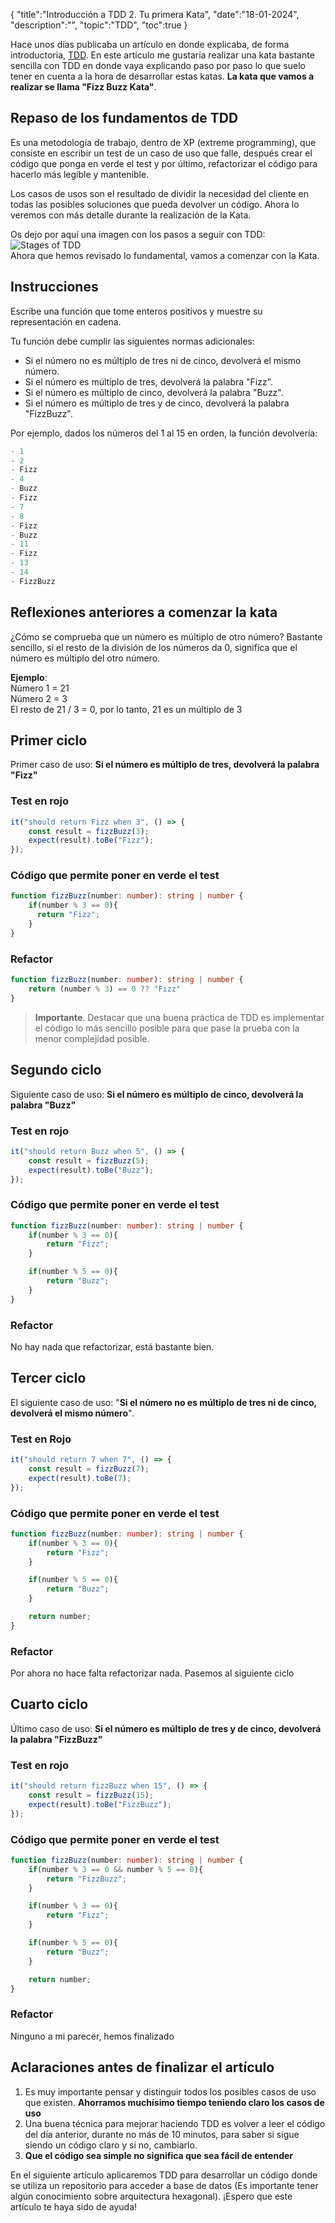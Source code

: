 {
  "title":"Introducción a TDD 2. Tu primera Kata", 
  "date":"18-01-2024",
  "description":"",
  "topic":"TDD",
  "toc":true
}

Hace unos días publicaba un artículo en donde explicaba, de forma introductoria, [TDD](/blog/introducción-a-tdd-(desarrollo-dirigido-por-pruebas)). En este artículo me gustaría realizar una kata bastante sencilla con TDD en donde vaya explicando paso por paso lo que suelo tener en cuenta a la hora de desarrollar estas katas. **La kata que vamos a realizar se llama "Fizz Buzz Kata"**. 

## Repaso de los fundamentos de TDD

Es una metodología de trabajo, dentro de XP (extreme programming), que consiste en escribir un test de un caso de uso que falle, después crear el código que ponga en verde el test y por último, refactorizar el código para hacerlo más legible y mantenible. 

Los casos de usos son el resultado de dividir la necesidad del cliente en todas las posibles soluciones que pueda devolver un código. Ahora lo veremos con más detalle durante la realización de la Kata.

Os dejo por aquí una imagen con los pasos a seguir con TDD:    
![Stages of TDD](/assets/tdd-stages.png)    
Ahora que hemos revisado lo fundamental, vamos a comenzar con la Kata.

## Instrucciones

Escribe una función que tome enteros positivos y muestre su representación en cadena.

Tu función debe cumplir las siguientes normas adicionales:

- Si el número no es múltiplo de tres ni de cinco, devolverá el mismo número.
- Si el número es múltiplo de tres, devolverá la palabra "Fizz".
- Si el número es múltiplo de cinco, devolverá la palabra "Buzz".
- Si el número es múltiplo de tres y de cinco, devolverá la palabra "FizzBuzz".

Por ejemplo, dados los números del 1 al 15 en orden, la función devolvería:

``` javascript
- 1  
- 2  
- Fizz  
- 4  
- Buzz  
- Fizz  
- 7  
- 8   
- Fizz  
- Buzz  
- 11  
- Fizz  
- 13  
- 14  
- FizzBuzz
```

## Reflexiones anteriores a comenzar la kata

¿Cómo se comprueba que un número es múltiplo de otro número? Bastante sencillo, si el resto de la división de los números da 0, significa que el número es múltiplo del otro número.

**Ejemplo**:  
Número 1 = 21  
Número 2 = 3   
El resto de 21 / 3 = 0, por lo tanto, 21 es un múltiplo de 3

## Primer ciclo

Primer caso de uso: **Si el número es múltiplo de tres, devolverá la palabra "Fizz"**

### Test en rojo
```typescript
it("should return Fizz when 3", () => {
    const result = fizzBuzz(3);
    expect(result).toBe("Fizz");
});
```

### Código que permite poner en verde el test
```typescript
function fizzBuzz(number: number): string | number {
    if(number % 3 == 0){
      return "Fizz";
    }
}
```

### Refactor
```typescript
function fizzBuzz(number: number): string | number {
    return (number % 3) == 0 ?? "Fizz"
}
```

>**Importante**. Destacar que una buena práctica de TDD es implementar el código lo más sencillo posible para que pase la prueba con la menor complejidad posible.

## Segundo ciclo

Siguiente caso de uso: **Si el número es múltiplo de cinco, devolverá la palabra "Buzz"**

### Test en rojo
``` typescript
it("should return Buzz when 5", () => {
    const result = fizzBuzz(5);
    expect(result).toBe("Buzz");
});
```

### Código que permite poner en verde el test
``` typescript
function fizzBuzz(number: number): string | number {
    if(number % 3 == 0){
        return "Fizz";
    }

    if(number % 5 == 0){
        return "Buzz";
    }
}
```


### Refactor 

No hay nada que refactorizar, está bastante bien.


## Tercer ciclo

El siguiente caso de uso: "**Si el número no es múltiplo de tres ni de cinco, devolverá el mismo número**".

### Test en Rojo
```typescript
it("should return 7 when 7", () => {
    const result = fizzBuzz(7);
    expect(result).toBe(7);
});
```

### Código que permite poner en verde el test
```typescript
function fizzBuzz(number: number): string | number {
    if(number % 3 == 0){
        return "Fizz";
    }

    if(number % 5 == 0){
        return "Buzz";
    }

    return number;
}
```

### Refactor

Por ahora no hace falta refactorizar nada. Pasemos al siguiente ciclo


## Cuarto ciclo

Último caso de uso: **Si el número es múltiplo de tres y de cinco, devolverá la palabra "FizzBuzz"**

### Test en rojo
``` typescript
it("should return fizzBuzz when 15", () => {
    const result = fizzBuzz(15);
    expect(result).toBe("FizzBuzz");
});
```

### Código que permite poner en verde el test
``` typescript
function fizzBuzz(number: number): string | number {
    if(number % 3 == 0 && number % 5 == 0){
        return "FizzBuzz";
    }

    if(number % 3 == 0){
        return "Fizz";
    }

    if(number % 5 == 0){
        return "Buzz";
    }

    return number;
}
```

### Refactor

Ninguno a mi parecer, hemos finalizado


## Aclaraciones antes de finalizar el artículo

1. Es muy importante pensar y distinguir todos los posibles casos de uso que existen. **Ahorramos muchísimo tiempo teniendo claro los casos de uso**
2. Una buena técnica para mejorar haciendo TDD es volver a leer el código del día anterior, durante no más de 10 minutos, para saber si sigue siendo un código claro y si no, cambiarlo.
3. **Que el código sea simple no significa que sea fácil de entender**


En el siguiente artículo aplicaremos TDD para desarrollar un código donde se utiliza un repositorio para acceder a base de datos (Es importante tener algún conocimiento sobre arquitectura hexagonal). ¡Espero que este artículo te haya sido de ayuda!